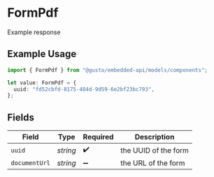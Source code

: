 # FormPdf

Example response

## Example Usage

```typescript
import { FormPdf } from "@gusto/embedded-api/models/components";

let value: FormPdf = {
  uuid: "fd52cbfd-8175-484d-9d59-6e2bf23bc793",
};
```

## Fields

| Field                | Type                 | Required             | Description          |
| -------------------- | -------------------- | -------------------- | -------------------- |
| `uuid`               | *string*             | :heavy_check_mark:   | the UUID of the form |
| `documentUrl`        | *string*             | :heavy_minus_sign:   | the URL of the form  |